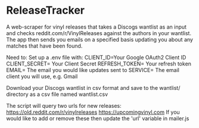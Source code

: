 # ReleaseTracker
A web-scraper for vinyl releases that takes a Discogs wantlist as an input and checks reddit.com/r/VinylReleases against the authors in your wantlist.  
The app then sends you emails on a specified basis updating you about any matches that have been found.


Need to:
Set up a .env file with:
    CLIENT_ID=Your Google OAuth2 Client ID
    CLIENT_SECRET= Your Client Secret
    REFRESH_TOKEN= Your refresh token
    EMAIL= The email you would like updates sent to
    SERVICE= The email client you will use, e.g. Gmail

Download your Discogs wantlist in csv format and save to the wantlist/ directory as a csv file named wantlist.csv

The script will query two urls for new releases:
    https://old.reddit.com/r/vinylreleases
    https://upcomingvinyl.com
If you would like to add or remove these then update the 'url' variable in mailer.js